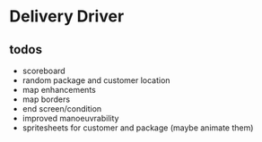 # Delivery Driver

## todos

- scoreboard
- random package and customer location
- map enhancements
- map borders
- end screen/condition
- improved manoeuvrability
- spritesheets for customer and package (maybe animate them)
